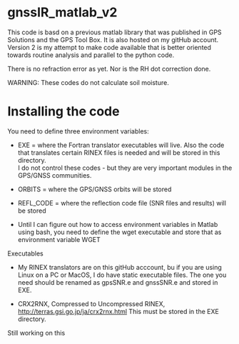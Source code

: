 # gnssIR_matlab_v2
This code is basd on a previous matlab library that was published in
GPS Solutions and the GPS Tool Box. It is also hosted on my gitHub account.
Version 2 is my attempt to make code available that is better oriented towards
routine analysis and parallel to the python code.

There is no refraction error as yet. Nor is the RH dot correction done.

WARNING: These codes do not calculate soil moisture.

# Installing the code

You need to define three environment variables:

* EXE = where the Fortran translator executables will live. Also the code that
translates certain RINEX files is needed and will be stored in this directory.  
I do not control these codes - but they are very important modules in the GPS/GNSS communities.

* ORBITS = where the GPS/GNSS orbits will be stored 

* REFL_CODE = where the reflection code file (SNR files and results) will be stored

* Until I can figure out how to access environment variables in Matlab using bash, you need
to define the wget executable and store that as environment variable WGET


Executables 

* My RINEX translators are on this gitHub acccount, bu if you are using Linux on a PC or MacOS,
I do have static executable files. The one you need should be renamed as gpsSNR.e and gnssSNR.e
and stored in EXE.


* CRX2RNX, Compressed to Uncompressed RINEX, http://terras.gsi.go.jp/ja/crx2rnx.html This must be stored 
in the EXE directory.


Still working on this
